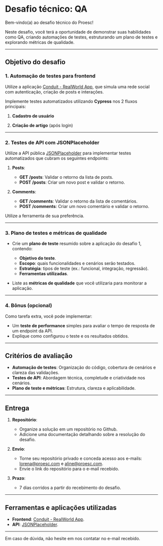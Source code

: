 # Desafio técnico: QA 

Bem-vindo(a) ao desafio técnico do Proesc!

Neste desafio, você terá a oportunidade de demonstrar suas habilidades como QA, criando automações de testes, estruturando um plano de testes e explorando métricas de qualidade. 

---

## Objetivo do desafio

### 1. Automação de testes para frontend
Utilize a aplicação [Conduit - RealWorld App](https://demo.realworld.io/#/), que simula uma rede social com autenticação, criação de posts e interações.

Implemente testes automatizados utilizando **Cypress** nos 2 fluxos principais:

1. **Cadastro de usuário**

2. **Criação de artigo** (após login)

---

### 2. Testes de API com JSONPlaceholder
Utilize a API pública [JSONPlaceholder](https://jsonplaceholder.typicode.com/) para implementar testes automatizados que cubram os seguintes endpoints:

1. **Posts**:
   - **GET /posts**: Validar o retorno da lista de posts.
   - **POST /posts**: Criar um novo post e validar o retorno.

2. **Comments**:
   - **GET /comments**: Validar o retorno da lista de comentários.
   - **POST /comments**: Criar um novo comentário e validar o retorno.

Utilize a ferramenta de sua preferência.

---

### 3. Plano de testes e métricas de qualidade
- Crie um **plano de teste** resumido sobre a aplicação do desafio 1, contendo:
  - **Objetivo do teste**.
  - **Escopo**: quais funcionalidades e cenários serão testados.
  - **Estratégia**: tipos de teste (ex.: funcional, integração, regressão).
  - **Ferramentas utilizadas**.

- Liste as **métricas de qualidade** que você utilizaria para monitorar a aplicação.

---

### 4. Bônus (opcional)
Como tarefa extra, você pode implementar:
- Um **teste de performance** simples para avaliar o tempo de resposta de um endpoint da API.
- Explique como configurou o teste e os resultados obtidos.

---

## Critérios de avaliação
- **Automação de testes**: Organização do código, cobertura de cenários e clareza das validações.
- **Testes de API**: Abordagem técnica, completude e criatividade nos cenários.
- **Plano de teste e métricas**: Estrutura, clareza e aplicabilidade.

---

## Entrega
1. **Repositório**:
   - Organize a solução em um repositório no Github.
   - Adicione uma documentação detalhando sobre a resolução do desafio.

2. **Envio**:
   - Torne seu repositório privado e conceda acesso aos e-mails: lorena@proesc.com e aline@proesc.com.
   - Envie o link do repositório para o e-mail recebido.

3. **Prazo**:
   - 7 dias corridos a partir do recebimento do desafio.

---

## Ferramentas e aplicações utilizadas
- **Frontend**: [Conduit - RealWorld App](https://demo.realworld.io/#/).
- **API**: [JSONPlaceholder](https://jsonplaceholder.typicode.com/).

---

Em caso de dúvida, não hesite em nos contatar no e-mail recebido.
